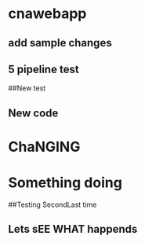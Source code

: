 # cnawebapp

## add sample changes 
## 5 pipeline test
##New test
## New code 
# ChaNGING 
# Something doing
##Testing SecondLast time
## Lets sEE WHAT happends
